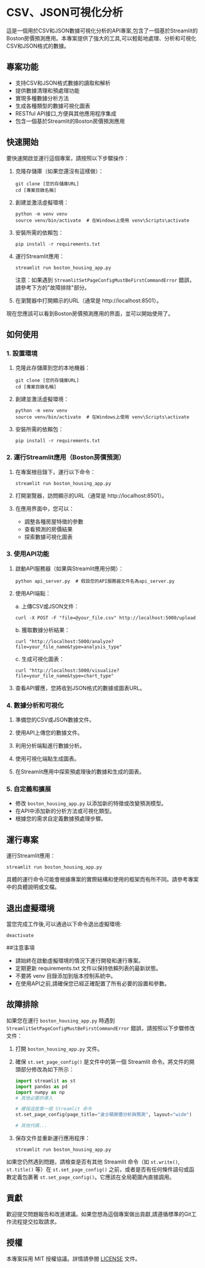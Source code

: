 # CSV、JSON可視化分析

這是一個用於CSV和JSON數據可視化分析的API專案,包含了一個基於Streamlit的Boston房價預測應用。本專案提供了強大的工具,可以輕鬆地處理、分析和可視化CSV和JSON格式的數據。

## 專案功能

- 支持CSV和JSON格式數據的讀取和解析
- 提供數據清理和預處理功能
- 實現多種數據分析方法
- 生成各種類型的數據可視化圖表
- RESTful API接口,方便與其他應用程序集成
- 包含一個基於Streamlit的Boston房價預測應用

## 快速開始

要快速開啟並運行這個專案，請按照以下步驟操作：

1. 克隆存儲庫（如果您還沒有這樣做）：
   ```
   git clone [您的存儲庫URL]
   cd [專案目錄名稱]
   ```

2. 創建並激活虛擬環境：
   ```
   python -m venv venv
   source venv/bin/activate  # 在Windows上使用 venv\Scripts\activate
   ```

3. 安裝所需的依賴包：
   ```
   pip install -r requirements.txt
   ```

4. 運行Streamlit應用：
   ```
   streamlit run boston_housing_app.py
   ```

   注意：如果遇到 `StreamlitSetPageConfigMustBeFirstCommandError` 錯誤，請參考下方的"故障排除"部分。

5. 在瀏覽器中打開顯示的URL（通常是 http://localhost:8501）。

現在您應該可以看到Boston房價預測應用的界面，並可以開始使用了。

## 如何使用

### 1. 設置環境

1. 克隆此存儲庫到您的本地機器：
   ```
   git clone [您的存儲庫URL]
   cd [專案目錄名稱]
   ```

2. 創建並激活虛擬環境：
   ```
   python -m venv venv
   source venv/bin/activate  # 在Windows上使用 venv\Scripts\activate
   ```

3. 安裝所需的依賴包：
   ```
   pip install -r requirements.txt
   ```

### 2. 運行Streamlit應用（Boston房價預測）

1. 在專案根目錄下，運行以下命令：
   ```
   streamlit run boston_housing_app.py
   ```

2. 打開瀏覽器，訪問顯示的URL（通常是 http://localhost:8501）。

3. 在應用界面中，您可以：
   - 調整各種房屋特徵的參數
   - 查看預測的房價結果
   - 探索數據可視化圖表

### 3. 使用API功能

1. 啟動API服務器（如果與Streamlit應用分開）：
   ```
   python api_server.py  # 假設您的API服務器文件名為api_server.py
   ```

2. 使用API端點：

   a. 上傳CSV或JSON文件：
   ```
   curl -X POST -F "file=@your_file.csv" http://localhost:5000/upload
   ```

   b. 獲取數據分析結果：
   ```
   curl "http://localhost:5000/analyze?file=your_file_name&type=analysis_type"
   ```

   c. 生成可視化圖表：
   ```
   curl "http://localhost:5000/visualize?file=your_file_name&type=chart_type"
   ```

3. 查看API響應，您將收到JSON格式的數據或圖表URL。

### 4. 數據分析和可視化

1. 準備您的CSV或JSON數據文件。

2. 使用API上傳您的數據文件。

3. 利用分析端點進行數據分析。

4. 使用可視化端點生成圖表。

5. 在Streamlit應用中探索預處理後的數據和生成的圖表。

### 5. 自定義和擴展

- 修改 `boston_housing_app.py` 以添加新的特徵或改變預測模型。
- 在API中添加新的分析方法或可視化類型。
- 根據您的需求自定義數據預處理步驟。

## 運行專案

運行Streamlit應用：
```
streamlit run boston_housing_app.py
```

具體的運行命令可能會根據專案的實際結構和使用的框架而有所不同。請參考專案中的具體說明或文檔。

## 退出虛擬環境

當您完成工作後,可以通過以下命令退出虛擬環境:
```
deactivate
```

##注意事項

- 請始終在啟動虛擬環境的情況下進行開發和運行專案。
- 定期更新 requirements.txt 文件以保持依賴列表的最新狀態。
- 不要將 venv 目錄添加到版本控制系統中。
- 在使用API之前,請確保您已經正確配置了所有必要的設置和參數。

## 故障排除

如果您在運行 `boston_housing_app.py` 時遇到 `StreamlitSetPageConfigMustBeFirstCommandError` 錯誤，請按照以下步驟修改文件：

1. 打開 `boston_housing_app.py` 文件。

2. 確保 `st.set_page_config()` 是文件中的第一個 Streamlit 命令。將文件的開頭部分修改為如下所示：

   ```python
   import streamlit as st
   import pandas as pd
   import numpy as np
   # 其他必要的導入

   # 確保這是第一個 Streamlit 命令
   st.set_page_config(page_title="波士頓房價分析與預測", layout="wide")

   # 其他代碼...
   ```

3. 保存文件並重新運行應用程序：

   ```
   streamlit run boston_housing_app.py
   ```

如果您仍然遇到問題，請檢查是否有其他 Streamlit 命令（如 `st.write()`, `st.title()` 等）在 `st.set_page_config()` 之前，或者是否有任何條件語句或函數定義包裹著 `st.set_page_config()`。它應該在全局範圍內直接調用。

## 貢獻

歡迎提交問題報告和改進建議。如果您想為這個專案做出貢獻,請遵循標準的Git工作流程提交拉取請求。

## 授權

本專案採用 MIT 授權協議。詳情請參閱 [LICENSE](LICENSE) 文件。

